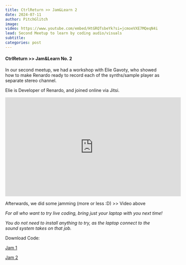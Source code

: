 ```yaml
---
title: CtrlReturn >> Jam&Learn 2
date: 2024-07-11
author: PitchGlitch
image:
video: https://www.youtube.com/embed/HtGRQTsbeYk?si=jcmoeVXE7MQeqN4i
lead: Second Meetup to learn by coding audio/visuals
subtitle:
categories: post
---
```


#### CtrlReturn >> Jam&Learn No. 2

In our second meetup, we had a workshop with  Elie Gavoty, who showed how to
make Renardo ready to record each of the synths/sample player as separate
stereo channel.

Elie is Developer of Renardo, and joined online via Jitsi.

<iframe width="560" height="315" src="https://www.youtube.com/embed/wQU6214BNbo?si=CRXpaqJJEGV0QHLu" title="YouTube video player" frameborder="0" allow="accelerometer; autoplay; clipboard-write; encrypted-media; gyroscope; picture-in-picture; web-share" referrerpolicy="strict-origin-when-cross-origin" allowfullscreen></iframe>

Afterwards, we did some jamming (more or less :D) >> Video above

*For all who want to try live coding, bring just your laptop with you next time!*

*You do not need to install anything to try, as the laptop connect to the sound system takes on that job.*

Download Code:

<a href="files/jamnlearn2_1.py">Jam 1</a>

<a href="files/jamnlearn2_2.py">Jam 2</a>
